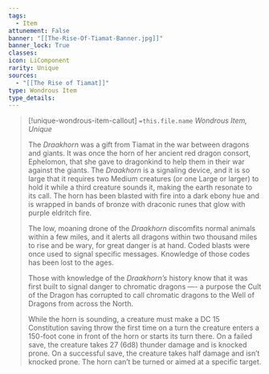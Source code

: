 ```yaml
---
tags:
  - Item
attunement: False
banner: "[[The-Rise-Of-Tiamat-Banner.jpg]]"
banner_lock: True
classes:
icon: LiComponent
rarity: Unique
sources:
  - "[[The Rise of Tiamat]]"
type: Wondrous Item
type_details: 
---
```

>[!unique-wondrous-item-callout] `=this.file.name`
>*Wondrous Item, Unique*
>
>The *Draakhorn* was a gift from Tiamat in the war between dragons and giants. It was once the horn of her ancient red dragon consort, Ephelomon, that she gave to dragonkind to help them in their war against the giants. The *Draakhorn* is a signaling device, and it is so large that it requires two Medium creatures (or one Large or larger) to hold it while a third creature sounds it, making the earth resonate to its call. The horn has been blasted with fire into a dark ebony hue and is wrapped in bands of bronze with draconic runes that glow with purple eldritch fire.
>
>The low, moaning drone of the *Draakhorn* discomfits normal animals within a few miles, and it alerts all dragons within two thousand miles to rise and be wary, for great danger is at hand. Coded blasts were once used to signal specific messages. Knowledge of those codes has been lost to the ages.
>
>Those with knowledge of the *Draakhorn’s* history know that it was first built to signal danger to chromatic dragons —- a purpose the Cult of the Dragon has corrupted to call chromatic dragons to the Well of Dragons from across the North.
>
>While the horn is sounding, a creature must make a DC 15 Constitution saving throw the first time on a turn the creature enters a 150-foot cone in front of the horn or starts its turn there. On a failed save, the creature takes 27 (6d8) thunder damage and is knocked prone. On a successful save, the creature takes half damage and isn’t knocked prone. The horn can’t be turned or aimed at a specific target.
>
>
